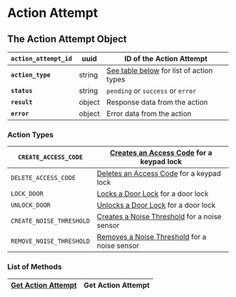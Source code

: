 # Action Attempt

## The Action Attempt Object

| **`action_attempt_id`** | uuid   | ID of the Action Attempt                                    |
| ----------------------- | ------ | ----------------------------------------------------------- |
| **`action_type`**       | string | [See table below](./#action-types) for list of action types |
| **`status`**            | string | `pending` or `success` or `error`                           |
| **`result`**            | object | Response data from the action                               |
| **`error`**             | object | Error data from the action                                  |

### Action Types

| `CREATE_ACCESS_CODE`     | [Creates an Access Code](../access-codes/#create-an-access-code) for a keypad lock |
| ------------------------ | ---------------------------------------------------------------------------------- |
| `DELETE_ACCESS_CODE`     | [Deletes an Access Code](../access-codes/#delete-an-access-code) for a keypad lock |
| `LOCK_DOOR`              | [Locks a Door Lock](../locks/#lock-door) for a door lock                           |
| `UNLOCK_DOOR`            | [Unlocks a Door Lock](../locks/#unlock-door) for a door lock                       |
| `CREATE_NOISE_THRESHOLD` | [Creates a Noise Threshold](broken-reference) for a noise sensor                   |
| `REMOVE_NOISE_THRESHOLD` | [Removes a Noise Threshold](broken-reference) for a noise sensor                   |

### List of Methods

| [Get Action Attempt](get-action-attempt.md) | Get Action Attempt |
| ------------------------------------------- | ------------------ |
